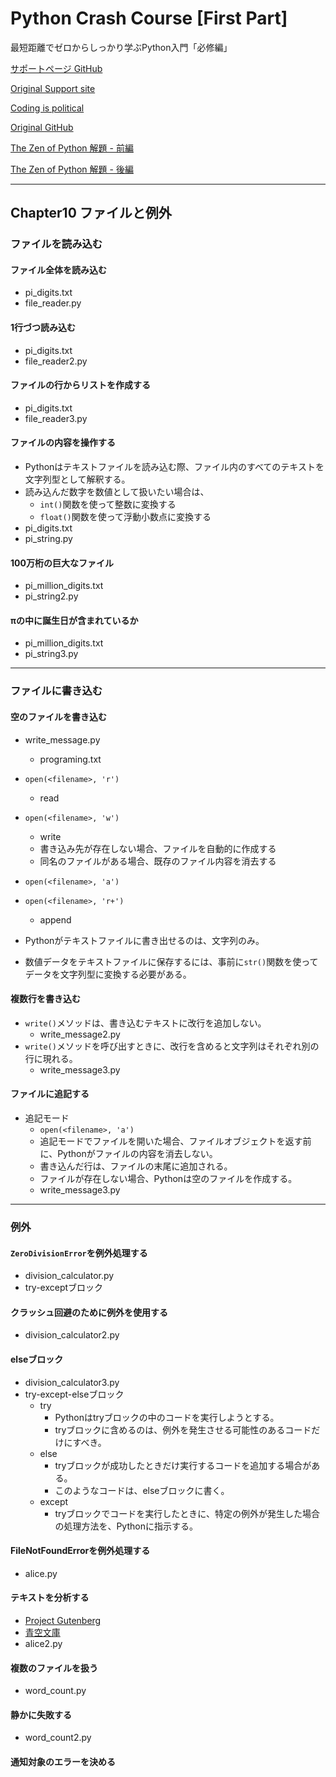# Python Crash Course [First Part]

最短距離でゼロからしっかり学ぶPython入門「必修編」

[サポートページ GitHub](https://github.com/takanory/saitan-python)

[Original Support site](https://nostarch.com/pythoncrashcourse2e)

[Coding is political](https://ehmatthes.github.io/pcc_2e/)

[Original GitHub](https://github.com/ehmatthes/pcc_2e/)

[The Zen of Python 解題 - 前編](https://atsuoishimoto.hatenablog.com/entry/20100920/1284986066)

[The Zen of Python 解題 - 後編](https://atsuoishimoto.hatenablog.com/entry/20100926/1285508015)

---

## Chapter10 ファイルと例外

### ファイルを読み込む

#### ファイル全体を読み込む

- pi_digits.txt
- file_reader.py

#### 1行づつ読み込む

- pi_digits.txt
- file_reader2.py

#### ファイルの行からリストを作成する

- pi_digits.txt
- file_reader3.py

#### ファイルの内容を操作する

- Pythonはテキストファイルを読み込む際、ファイル内のすべてのテキストを文字列型として解釈する。
- 読み込んだ数字を数値として扱いたい場合は、
  - `int()`関数を使って整数に変換する
  - `float()`関数を使って浮動小数点に変換する
- pi_digits.txt
- pi_string.py

#### 100万桁の巨大なファイル

- pi_million_digits.txt
- pi_string2.py

#### πの中に誕生日が含まれているか

- pi_million_digits.txt
- pi_string3.py

---

### ファイルに書き込む

#### 空のファイルを書き込む

- write_message.py
  - programing.txt
- `open(<filename>, 'r')`
  - read
- `open(<filename>, 'w')`
  - write
  - 書き込み先が存在しない場合、ファイルを自動的に作成する
  - 同名のファイルがある場合、既存のファイル内容を消去する
- `open(<filename>, 'a')`
- `open(<filename>, 'r+')`
  - append

- Pythonがテキストファイルに書き出せるのは、文字列のみ。
- 数値データをテキストファイルに保存するには、事前に`str()`関数を使ってデータを文字列型に変換する必要がある。

#### 複数行を書き込む

- `write()`メソッドは、書き込むテキストに改行を追加しない。
  - write_message2.py
- `write()`メソッドを呼び出すときに、改行を含めると文字列はそれぞれ別の行に現れる。
  - write_message3.py

#### ファイルに追記する

- 追記モード
  - `open(<filename>, 'a')`
  - 追記モードでファイルを開いた場合、ファイルオブジェクトを返す前に、Pythonがファイルの内容を消去しない。
  - 書き込んだ行は、ファイルの末尾に追加される。
  - ファイルが存在しない場合、Pythonは空のファイルを作成する。
  - write_message3.py

---

### 例外

#### `ZeroDivisionError`を例外処理する

- division_calculator.py
- try-exceptブロック

#### クラッシュ回避のために例外を使用する

- division_calculator2.py

#### elseブロック

- division_calculator3.py
- try-except-elseブロック
  - try
    - Pythonはtryブロックの中のコードを実行しようとする。
    - tryブロックに含めるのは、例外を発生させる可能性のあるコードだけにすべき。
  - else
    - tryブロックが成功したときだけ実行するコードを追加する場合がある。
    - このようなコードは、elseブロックに書く。
  - except
    - tryブロックでコードを実行したときに、特定の例外が発生した場合の処理方法を、Pythonに指示する。

#### FileNotFoundErrorを例外処理する

- alice.py

#### テキストを分析する

- [Project Gutenberg](https://gutenberg.org/)
- [青空文庫](https://www.aozora.gr.jp/)
- alice2.py

#### 複数のファイルを扱う

- word_count.py

#### 静かに失敗する

- word_count2.py

#### 通知対象のエラーを決める


